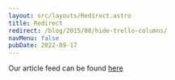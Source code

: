 ```yaml
---
layout: src/layouts/Redirect.astro
title: Redirect
redirect: /blog/2015/08/hide-trello-columns/
navMenu: false
pubDate: 2022-09-17
---
```

<div>
Our article feed can be found <a href="/blog/2015/08/hide-trello-columns/">here</a>
</div>
